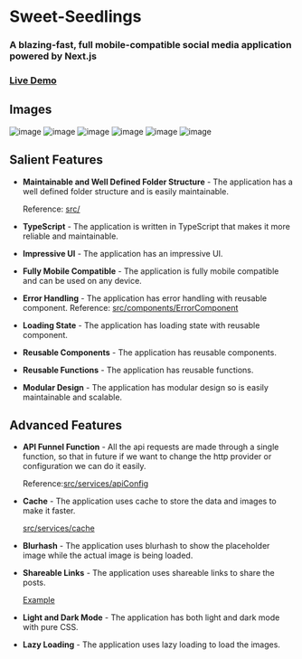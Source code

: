 # Sweet-Seedlings

### A blazing-fast, full mobile-compatible social media application powered by Next.js

### [Live Demo](https://sweet-seedlings-tanishchugh01.vercel.app/)

## Images
![image](https://github.com/tanishchugh01/Sweet-Seedlings/assets/72879445/5ce86b11-3912-4f22-b072-2d08ae5038fe)
![image](https://github.com/tanishchugh01/Sweet-Seedlings/assets/72879445/d86b5f54-a0b2-4306-be42-f67ea2eb6542)
![image](https://github.com/tanishchugh01/Sweet-Seedlings/assets/72879445/04082249-1f2e-4804-926e-7adc5d0c649d)
![image](https://github.com/tanishchugh01/Sweet-Seedlings/assets/72879445/a1b4a577-b90e-40b5-ae90-a96e3f8676b9)
![image](https://github.com/tanishchugh01/Sweet-Seedlings/assets/72879445/ce5a094b-78f9-4930-ab76-2dae50c60424)
![image](https://github.com/tanishchugh01/Sweet-Seedlings/assets/72879445/7b248c4d-67bc-48b8-949a-1a454f2d2a12)

## Salient Features

- **Maintainable and Well Defined Folder Structure** - The application has a well defined folder structure and is easily maintainable.

  Reference: [src/](https://github.com/tanishchugh01/Sweet-Seedlings/tree/main/src)

- **TypeScript** - The application is written in TypeScript that makes it more reliable and maintainable.
- **Impressive UI** - The application has an impressive UI.
- **Fully Mobile Compatible** - The application is fully mobile compatible and can be used on any device.
- **Error Handling** - The application has error handling with reusable component.
  Reference: [src/components/ErrorComponent](https://github.com/tanishchugh01/Sweet-Seedlings/tree/main/src/common/components/ErrorComponent)
- **Loading State** - The application has loading state with reusable component.
- **Reusable Components** - The application has reusable components.
- **Reusable Functions** - The application has reusable functions.
- **Modular Design** - The application has modular design so is easily maintainable and scalable.

## Advanced Features

- **API Funnel Function** - All the api requests are made through a single function, so that in future if we want to change the http provider or configuration we can do it easily.
  
  Reference:[src/services/apiConfig](https://github.com/tanishchugh01/Sweet-Seedlings/tree/main/src/services/apiConfig)
- **Cache** - The application uses cache to store the data and images to make it faster.

  [src/services/cache](https://github.com/tanishchugh01/Sweet-Seedlings/tree/main/src/services/cache)
- **Blurhash** - The application uses blurhash to show the placeholder image while the actual image is being loaded.
- **Shareable Links** - The application uses shareable links to share the posts.

  [Example](https://sweet-seedlings-tanishchugh01.vercel.app/post/I5j46lqAo-o)
- **Light and Dark Mode** - The application has both light and dark mode with pure CSS.
- **Lazy Loading** - The application uses lazy loading to load the images.
